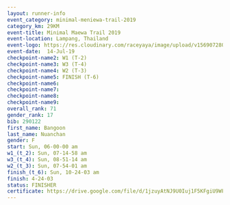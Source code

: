 ```yaml
---
layout: runner-info 
event_category: minimal-meniewa-trail-2019 
category_km: 29KM 
event-title: Minimal Maewa Trail 2019 
event-location: Lampang, Thailand 
event-logo: https://res.cloudinary.com/raceyaya/image/upload/v1569072805/logo/minimal-trail_ktnvsp.jpg 
event-date:  14-Jul-19 
checkpoint-name2: W1 (T-2) 
checkpoint-name3: W3 (T-4) 
checkpoint-name4: W2 (T-3) 
checkpoint-name5: FINISH (T-6) 
checkpoint-name6: 
checkpoint-name7: 
checkpoint-name8: 
checkpoint-name9: 
overall_rank: 71
gender_rank: 17
bib: 290122
first_name: Bangoon
last_name: Nuanchan
gender: F
start: Sun, 06-00-00 am
w1_(t_2): Sun, 07-14-58 am
w3_(t_4): Sun, 08-51-14 am
w2_(t_3): Sun, 07-54-01 am
finish_(t_6): Sun, 10-24-03 am
finish: 4-24-03
status: FINISHER
certificate: https://drive.google.com/file/d/1jzuyAtNJ9U0Iuj1F5KFgiU9WFlvQ5BCJ/view?usp=sharing
---
```

